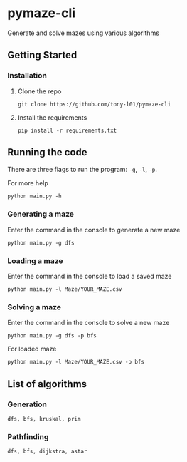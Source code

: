 # pymaze-cli
Generate and solve mazes using various algorithms

## Getting Started

### Installation

1. Clone the repo
   ```
   git clone https://github.com/tony-l01/pymaze-cli
   ```

2. Install the requirements
   ```
   pip install -r requirements.txt
   ```
## Running the code
There are three flags to run the program: `-g`, `-l`, `-p`. 

For more help
```
python main.py -h
```

### Generating a maze

Enter the command in the console to generate a new maze
```
python main.py -g dfs
```

### Loading a maze
Enter the command in the console to load a saved maze
```
python main.py -l Maze/YOUR_MAZE.csv
```

### Solving a maze
Enter the command in the console to solve a new maze
```
python main.py -g dfs -p bfs
```
For loaded maze
```
python main.py -l Maze/YOUR_MAZE.csv -p bfs
```

## List of algorithms
### Generation
```
dfs, bfs, kruskal, prim
```

### Pathfinding
```
dfs, bfs, dijkstra, astar
```
